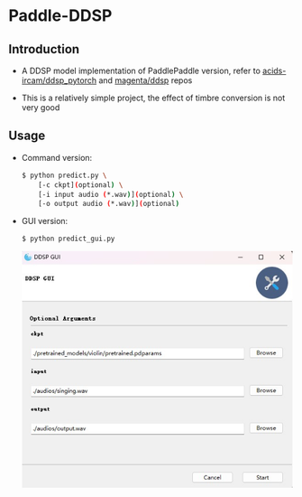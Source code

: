 # Paddle-DDSP
## Introduction
* A DDSP model implementation of PaddlePaddle version, refer to [acids-ircam/ddsp_pytorch](https://github.com/acids-ircam/ddsp_pytorch) and [magenta/ddsp](https://github.com/magenta/ddsp) repos

* This is a relatively simple project, the effect of timbre conversion is not very good

## Usage
* Command version:

    ```bash
    $ python predict.py \
        [-c ckpt](optional) \
        [-i input audio (*.wav)](optional) \
        [-o output audio (*.wav)](optional)
    ```

* GUI version:

    ```bash
    $ python predict_gui.py
    ```

    ![GUI](./images/gui.jpg)